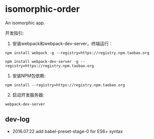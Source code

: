 # isomorphic-order
An isomorphic app.

开发指引:

1. 安装webpack和webpack-dev-server，终端运行：
```
npm install webpack -g --registry=https://registry.npm.taobao.org
```
```
npm install webpack-dev-server -g --registry=https://registry.npm.taobao.org
```

1. 安装NPM包依赖:
```
npm install --registry=https://registry.npm.taobao.org
```

2. 启动开发服务器:
```
webpack-dev-server
```


## dev-log
* 2016.07.22
add babel-preset-stage-0 for ES6+ syntax
> 



